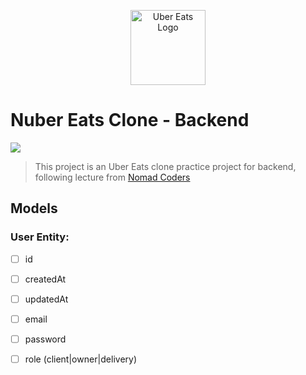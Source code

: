 <p align="center">
  <img src="https://d3i4yxtzktqr9n.cloudfront.net/web-eats-v2/0c6de4f0b3884eb89b28a29ecbc10d59.svg" width="120" alt="Uber Eats Logo" />
</p>

# Nuber Eats Clone - Backend

[![](https://img.shields.io/badge/author-RunFridge-brightgreen)](https://github.com/hwhang0917)

> This project is an Uber Eats clone practice project for backend, following lecture from [Nomad Coders](https://nomadcoders.co/)

## Models

### User Entity:

- [ ] id
- [ ] createdAt
- [ ] updatedAt

- [ ] email
- [ ] password
- [ ] role (client|owner|delivery)